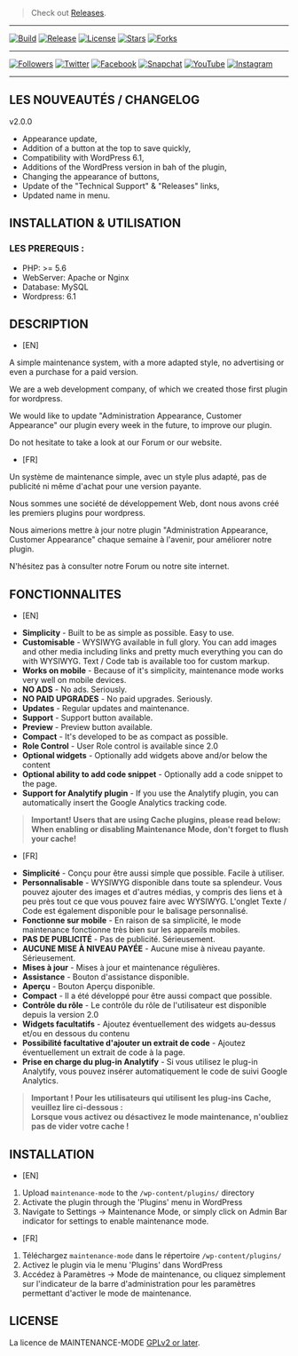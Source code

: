 > Check out <a href="https://github.com/SIDL-C0R0RATI0N/MAINTENANCE-MODE/releases"> Releases</a>.

***
[![Build](https://img.shields.io/github/package-json/v/SIDL-C0R0RATI0N/MAINTENANCE-MODE?style=social)](https://github.com/SIDL-C0R0RATI0N/MAINTENANCE-MODE)
[![Release](https://img.shields.io/github/v/release/SIDL-C0R0RATI0N/MAINTENANCE-MODE?include_prereleases&sort=date&style=social)](https://github.com/SIDL-C0R0RATI0N/MAINTENANCE-MODE/releases)
[![License](https://img.shields.io/github/license/SIDL-C0R0RATI0N/MAINTENANCE-MODE?style=social)](LICENSE.md)
[![Stars](https://img.shields.io/github/stars/SIDL-C0R0RATI0N/MAINTENANCE-MODE?style=social)](https://github.com/SIDL-C0R0RATI0N/MAINTENANCE-MODE/stargazers)
[![Forks](https://img.shields.io/github/forks/SIDL-C0R0RATI0N/MAINTENANCE-MODE?style=social)](https://github.com/SIDL-C0R0RATI0N/MAINTENANCE-MODE/network/members)
<br/>
***
[![Followers](https://img.shields.io/github/followers/SIDL-C0R0RATI0N?style=social)](https://github.com/SIDL-C0R0RATI0N/)
[![Twitter](https://img.shields.io/twitter/follow/SIDLCORPORATION?style=social)](https://www.twitter.com/SIDLCORPORATION)
[![Facebook](https://img.shields.io/twitter/url?label=Follow%20us%20on%20Facebook&logo=facebook&style=social&url=https%3A%2F%2Fwww.facebook.com%2Fsidl.corporation.officiel)](https://www.facebook.com/sidl.corporation.officiel)
[![Snapchat](https://img.shields.io/twitter/url?label=Add%20us%20on%20Snapchat&logo=snapchat&logoColor=yellow&style=social&url=https%3A%2F%2Fwww.snapchat.com%2Fadd%2Fsidlcorp.fr)](https://www.snapchat.com/add/sidlcorp.fr)
[![YouTube](https://img.shields.io/youtube/channel/subscribers/UCRolHgaCdwHj_oaNXUWC-lg?style=social)](https://www.youtube.com/channel/UCRolHgaCdwHj_oaNXUWC-lg)
[![Instagram](https://img.shields.io/twitter/url?label=Add%20us%20on%20Snapchat&logo=instagram&style=social&url=https%3A%2F%2Fwww.instagram.com%2Fsidl_corporation%2F)](https://www.instagram.com/sidl_corporation/)
***



## LES NOUVEAUTÉS / CHANGELOG

v2.0.0
* Appearance update,
* Addition of a button at the top to save quickly,
* Compatibility with WordPress 6.1,
* Additions of the WordPress version in bah of the plugin,
* Changing the appearance of buttons,
* Update of the "Technical Support" & "Releases" links,
* Updated name in menu.


## INSTALLATION & UTILISATION
  ### LES PREREQUIS :
  * PHP: >= 5.6
  * WebServer: Apache or Nginx
  * Database: MySQL
  * Wordpress: 6.1

## DESCRIPTION

- [EN] 

A simple maintenance system, with a more adapted style, no advertising or even a purchase for a paid version.

We are a web development company, of which we created those first plugin for wordpress.

We would like to update "Administration Appearance, Customer Appearance" our plugin every week in the future, to improve our plugin.

Do not hesitate to take a look at our Forum or our website.

- [FR] 

Un système de maintenance simple, avec un style plus adapté, pas de publicité ni même d'achat pour une version payante.

Nous sommes une société de développement Web, dont nous avons créé les premiers plugins pour wordpress.

Nous aimerions mettre à jour notre plugin "Administration Appearance, Customer Appearance" chaque semaine à l'avenir, pour améliorer notre plugin.

N'hésitez pas à consulter notre Forum ou notre site internet.

## FONCTIONNALITES

- [EN]

* **Simplicity** - Built to be as simple as possible. Easy to use.
* **Customisable** - WYSIWYG available in full glory. You can add images and other media including links and pretty much everything you can do with WYSIWYG. Text / Code tab is available too for custom markup.
* **Works on mobile** - Because of it's simplicity, maintenance mode works very well on mobile devices.
* **NO ADS** - No ads. Seriously.
* **NO PAID UPGRADES** - No paid upgrades. Seriously.
* **Updates** - Regular updates and maintenance.
* **Support** - Support button available.
* **Preview** - Preview button available.
* **Compact** - It's developed to be as compact as possible.
* **Role Control** - User Role control is available since 2.0
* **Optional widgets** - Optionally add widgets above and/or below the content
* **Optional ability to add code snippet** - Optionally add a code snippet to the page.
* **Support for Analytify plugin** - If you use the Analytify plugin, you can automatically insert the Google Analytics tracking code.

> <strong>Important! Users that are using Cache plugins, please read below:</strong><br>
> <strong>When enabling or disabling Maintenance Mode, don't forget to flush your cache!</strong>

- [FR]

* **Simplicité** - Conçu pour être aussi simple que possible. Facile à utiliser.
* **Personnalisable** - WYSIWYG disponible dans toute sa splendeur. Vous pouvez ajouter des images et d'autres médias, y compris des liens et à peu près tout ce que vous pouvez faire avec WYSIWYG. L'onglet Texte / Code est également disponible pour le balisage personnalisé.
* **Fonctionne sur mobile** - En raison de sa simplicité, le mode maintenance fonctionne très bien sur les appareils mobiles.
* **PAS DE PUBLICITÉ** - Pas de publicité. Sérieusement.
* **AUCUNE MISE À NIVEAU PAYÉE** - Aucune mise à niveau payante. Sérieusement.
* **Mises à jour** - Mises à jour et maintenance régulières.
* **Assistance** - Bouton d'assistance disponible.
* **Aperçu** - Bouton Aperçu disponible.
* **Compact** - Il a été développé pour être aussi compact que possible.
* **Contrôle du rôle** - Le contrôle du rôle de l'utilisateur est disponible depuis la version 2.0
* **Widgets facultatifs** - Ajoutez éventuellement des widgets au-dessus et/ou en dessous du contenu
* **Possibilité facultative d'ajouter un extrait de code** - Ajoutez éventuellement un extrait de code à la page.
* **Prise en charge du plug-in Analytify** - Si vous utilisez le plug-in Analytify, vous pouvez insérer automatiquement le code de suivi Google Analytics.

> <strong>Important ! Pour les utilisateurs qui utilisent les plug-ins Cache, veuillez lire ci-dessous :</strong><br>
> <strong>Lorsque vous activez ou désactivez le mode maintenance, n'oubliez pas de vider votre cache !</strong>

## INSTALLATION

- [EN]

1. Upload `maintenance-mode` to the `/wp-content/plugins/` directory
2. Activate the plugin through the 'Plugins' menu in WordPress
3. Navigate to Settings -> Maintenance Mode, or simply click on Admin Bar indicator for settings to enable maintenance mode.

- [FR]

1. Téléchargez `maintenance-mode` dans le répertoire `/wp-content/plugins/`
2. Activez le plugin via le menu 'Plugins' dans WordPress
3. Accédez à Paramètres -> Mode de maintenance, ou cliquez simplement sur l'indicateur de la barre d'administration pour les paramètres permettant d'activer le mode de maintenance.

## LICENSE

La licence de MAINTENANCE-MODE [GPLv2 or later](https://github.com/SIDL-C0R0RATI0N/MAINTENANCE-MODE/blob/main/LICENSE).